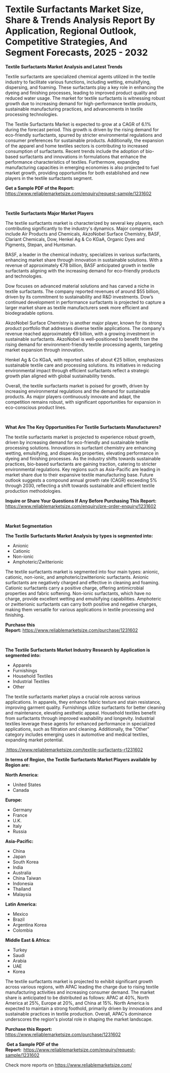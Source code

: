 <p><h1>Textile Surfactants Market Size, Share & Trends Analysis Report By Application, Regional Outlook, Competitive Strategies, And Segment Forecasts, 2025 - 2032</h1></p><p><strong>Textile Surfactants Market Analysis and Latest Trends</strong></p>
<p><p>Textile surfactants are specialized chemical agents utilized in the textile industry to facilitate various functions, including wetting, emulsifying, dispersing, and foaming. These surfactants play a key role in enhancing the dyeing and finishing processes, leading to improved product quality and reduced water usage. The market for textile surfactants is witnessing robust growth due to increasing demand for high-performance textile products, sustainable manufacturing practices, and advancements in textile processing technologies.</p><p>The Textile Surfactants Market is expected to grow at a CAGR of 6.1% during the forecast period. This growth is driven by the rising demand for eco-friendly surfactants, spurred by stricter environmental regulations and consumer preferences for sustainable products. Additionally, the expansion of the apparel and home textiles sectors is contributing to increased consumption of surfactants. Recent trends include the adoption of bio-based surfactants and innovations in formulations that enhance the performance characteristics of textiles. Furthermore, expanding manufacturing capacities in emerging economies is also projected to fuel market growth, providing opportunities for both established and new players in the textile surfactants segment.</p></p>
<p><strong>Get a Sample PDF of the Report:&nbsp;</strong> <a href="https://www.reliablemarketsize.com/enquiry/request-sample/1231602?utm_campaign=1884&utm_medium=2&utm_source=Github&utm_content=ia&utm_term=31012025&utm_id=textile-surfactants">https://www.reliablemarketsize.com/enquiry/request-sample/1231602</a></p>
<p>&nbsp;</p>
<p><strong>Textile Surfactants Major Market Players</strong></p>
<p><p>The textile surfactants market is characterized by several key players, each contributing significantly to the industry's dynamics. Major companies include Air Products and Chemicals, AkzoNobel Surface Chemistry, BASF, Clariant Chemicals, Dow, Henkel Ag & Co KGaA, Organic Dyes and Pigments, Stepan, and Huntsman.</p><p>BASF, a leader in the chemical industry, specializes in various surfactants, enhancing market share through innovation in sustainable solutions. With a revenue of approximately €78 billion, BASF anticipated growth in textile surfactants aligning with the increasing demand for eco-friendly products and technologies.</p><p>Dow focuses on advanced material solutions and has carved a niche in textile surfactants. The company reported revenues of around $55 billion, driven by its commitment to sustainability and R&D investments. Dow’s continued development in performance surfactants is projected to capture a larger market share as textile manufacturers seek more efficient and biodegradable options.</p><p>AkzoNobel Surface Chemistry is another major player, known for its strong product portfolio that addresses diverse textile applications. The company's revenue reached approximately €9 billion, with a growing investment in sustainable surfactants. AkzoNobel is well-positioned to benefit from the rising demand for environment-friendly textile processing agents, targeting market expansion through innovation.</p><p>Henkel Ag & Co KGaA, with reported sales of about €25 billion, emphasizes sustainable textile care and processing solutions. Its initiatives in reducing environmental impact through efficient surfactants reflect a strategic growth plan aligned with global sustainability trends.</p><p>Overall, the textile surfactants market is poised for growth, driven by increasing environmental regulations and the demand for sustainable products. As major players continuously innovate and adapt, the competition remains robust, with significant opportunities for expansion in eco-conscious product lines.</p></p>
<p>&nbsp;</p>
<p><strong>What Are The Key Opportunities For Textile Surfactants Manufacturers?</strong></p>
<p><p>The textile surfactants market is projected to experience robust growth, driven by increasing demand for eco-friendly and sustainable textile processing solutions. Innovations in surfactant chemistry are enhancing wetting, emulsifying, and dispersing properties, elevating performance in dyeing and finishing processes. As the industry shifts towards sustainable practices, bio-based surfactants are gaining traction, catering to stricter environmental regulations. Key regions such as Asia-Pacific are leading in market share due to their expansive textile manufacturing base. Future outlook suggests a compound annual growth rate (CAGR) exceeding 5% through 2030, reflecting a shift towards sustainable and efficient textile production methodologies.</p></p>
<p><strong>Inquire or Share Your Questions If Any Before Purchasing This Report:</strong> <a href="https://www.reliablemarketsize.com/enquiry/pre-order-enquiry/1231602?utm_campaign=1884&utm_medium=2&utm_source=Github&utm_content=ia&utm_term=31012025&utm_id=textile-surfactants">https://www.reliablemarketsize.com/enquiry/pre-order-enquiry/1231602</a></p>
<p>&nbsp;</p>
<p><strong>Market Segmentation</strong></p>
<p><strong>The Textile Surfactants Market Analysis by types is segmented into:</strong></p>
<p><ul><li>Anionic</li><li>Cationic</li><li>Non-ionic</li><li>Amphoteric/Zwitterionic</li></ul></p>
<p><p>The textile surfactants market is segmented into four main types: anionic, cationic, non-ionic, and amphoteric/zwitterionic surfactants. Anionic surfactants are negatively charged and effective in cleaning and foaming. Cationic surfactants carry a positive charge, offering antimicrobial properties and fabric softening. Non-ionic surfactants, which have no charge, provide excellent wetting and emulsifying capabilities. Amphoteric or zwitterionic surfactants can carry both positive and negative charges, making them versatile for various applications in textile processing and finishing.</p></p>
<p><strong>Purchase this Report:&nbsp;</strong><a href="https://www.reliablemarketsize.com/purchase/1231602?utm_campaign=1884&utm_medium=2&utm_source=Github&utm_content=ia&utm_term=31012025&utm_id=textile-surfactants">https://www.reliablemarketsize.com/purchase/1231602</a></p>
<p>&nbsp;</p>
<p><strong>The Textile Surfactants Market Industry Research by Application is segmented into:</strong></p>
<p><ul><li>Apparels</li><li>Furnishings</li><li>Household Textiles</li><li>Industrial Textiles</li><li>Other</li></ul></p>
<p><p>The textile surfactants market plays a crucial role across various applications. In apparels, they enhance fabric texture and stain resistance, improving garment quality. Furnishings utilize surfactants for better cleaning and maintenance, elevating aesthetic appeal. Household textiles benefit from surfactants through improved washability and longevity. Industrial textiles leverage these agents for enhanced performance in specialized applications, such as filtration and cleaning. Additionally, the "Other" category includes emerging uses in automotive and medical textiles, expanding market potential.</p></p>
<p><a href="https://www.reliablemarketsize.com/textile-surfactants-r1231602?utm_campaign=1884&utm_medium=2&utm_source=Github&utm_content=ia&utm_term=31012025&utm_id=textile-surfactants">&nbsp;https://www.reliablemarketsize.com/textile-surfactants-r1231602</a></p>
<p><strong>In terms of Region, the Textile Surfactants Market Players available by Region are:</strong></p>
<p>
    <p> <strong> North America: </strong>
        <ul>
            <li>United States</li>
            <li>Canada</li>
        </ul>
        </p> 
    <p> <strong> Europe: </strong>
        <ul>
            <li>Germany</li>
            <li>France</li>
            <li>U.K.</li>
            <li>Italy</li>
            <li>Russia</li>
        </ul>
        </p> 
    <p> <strong> Asia-Pacific: </strong>
        <ul>
            <li>China</li>
            <li>Japan</li>
            <li>South Korea</li>
            <li>India</li>
            <li>Australia</li>
            <li>China Taiwan</li>
            <li>Indonesia</li>
            <li>Thailand</li>
            <li>Malaysia</li>
        </ul>
        </p> 
    <p> <strong> Latin America: </strong>
        <ul>
            <li>Mexico</li>
            <li>Brazil</li>
            <li>Argentina Korea</li>
            <li>Colombia</li>
        </ul>
        </p> 
    <p> <strong> Middle East & Africa: </strong>
        <ul>
            <li>Turkey</li>
            <li>Saudi</li>
            <li>Arabia</li>
            <li>UAE</li>
            <li>Korea</li>
        </ul>
    </p>
    </p>
<p><p>The textile surfactants market is projected to exhibit significant growth across various regions, with APAC leading the charge due to rising textile manufacturing activities and increasing consumer demand. The market share is anticipated to be distributed as follows: APAC at 40%, North America at 25%, Europe at 20%, and China at 15%. North America is expected to maintain a strong foothold, primarily driven by innovations and sustainable practices in textile production. Overall, APAC’s dominance underscores the region's pivotal role in shaping the market landscape.</p></p>
<p><strong>Purchase this Report: </strong><a href="https://www.reliablemarketsize.com/purchase/1231602?utm_campaign=1884&utm_medium=2&utm_source=Github&utm_content=ia&utm_term=31012025&utm_id=textile-surfactants">https://www.reliablemarketsize.com/purchase/1231602</a></p>
<p>&nbsp;<strong>Get a Sample PDF of the Report:&nbsp;&nbsp;</strong><a href="https://www.reliablemarketsize.com/enquiry/request-sample/1231602?utm_campaign=1884&utm_medium=2&utm_source=Github&utm_content=ia&utm_term=31012025&utm_id=textile-surfactants">https://www.reliablemarketsize.com/enquiry/request-sample/1231602</a></p>
<p><strong></strong></p>
<p>Check more reports on <a href="https://www.reliablemarketsize.com/?utm_campaign=1884&utm_medium=2&utm_source=Github&utm_content=ia&utm_term=31012025&utm_id=textile-surfactants">https://www.reliablemarketsize.com/</a></p>